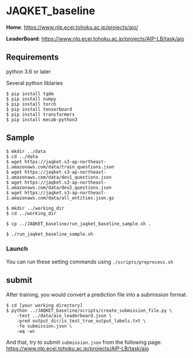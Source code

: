 # JAQKET_baseline

__Home__:
https://www.nlp.ecei.tohoku.ac.jp/projects/aio/

__LeaderBoard__:
https://www.nlp.ecei.tohoku.ac.jp/projects/AIP-LB/task/aio

## Requirements
python 3.6 or later

Several python liblaries
```
$ pip install tqdm
$ pip install numpy
$ pip install torch
$ pip install tensorboard
$ pip install transformers
$ pip install mecab-python3
```


## Sample
```
$ mkdir ../data
$ cd ../data
$ wget https://jaqket.s3-ap-northeast-1.amazonaws.com/data/train_questions.json
$ wget https://jaqket.s3-ap-northeast-1.amazonaws.com/data/dev1_questions.json
$ wget https://jaqket.s3-ap-northeast-1.amazonaws.com/data/dev2_questions.json
$ wget https://jaqket.s3-ap-northeast-1.amazonaws.com/data/all_entities.json.gz

$ mkdir ../working_dir
$ cd ../working_dir

$ cp ../JAQKET_baseline/run_jaqket_baseline_sample.sh .

$ ./run_jaqket_baseline_sample.sh
```

### Launch
You can run these setting commands using `./scripts/preprocess.sh`


## submit
After training, you would convert a prediction file into a submission format.

```code
$ cd [your working directory]
$ python ../JAQKET_baseline/scripts/create_submission_file.py \
    -test ../data/aio_leaderboard.json \
    -pred output_dir/is_test_true_output_labels.txt \
    -fo submission.json \
    -wq -wc
```

And that, try to submit `submission.json` from the following page: https://www.nlp.ecei.tohoku.ac.jp/projects/AIP-LB/task/aio
